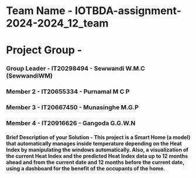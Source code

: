 # Team Name - IOTBDA-assignment-2024-2024_12_team
# Project Group - 
### Group Leader - IT20298494 - Sewwandi W.M.C (SewwandiWM)
### Member 2 - IT20655334 - Purnamal M C P 
### Member 3 - IT20667450 - Munasinghe M.G.P
### Member 4 - IT20916626 - Gangoda G.G.W.N

#### Brief Description of your Solution - This project is a Smart Home (a model) that automatically manages inside temperature depending on the Heat Index by manipulating the windows automatically. Also, a visualization of the current Heat Index and the predicted Heat Index data up to 12 months ahead and from the current date and 12 months before the current date, using a dashboard for the benefit of the occupants of the home.

